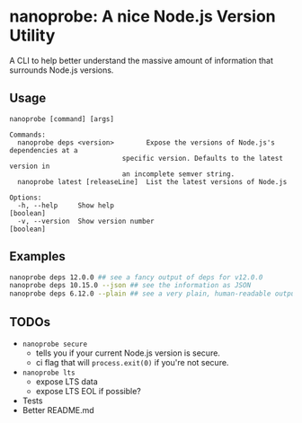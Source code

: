 # nanoprobe: A nice Node.js Version Utility

A CLI to help better understand the massive amount of information that surrounds Node.js versions.

## Usage

```
nanoprobe [command] [args]

Commands:
  nanoprobe deps <version>        Expose the versions of Node.js's dependencies at a
                            specific version. Defaults to the latest version in
                            an incomplete semver string.
  nanoprobe latest [releaseLine]  List the latest versions of Node.js

Options:
  -h, --help     Show help                                             [boolean]
  -v, --version  Show version number                                   [boolean]
```

## Examples

```bash
nanoprobe deps 12.0.0 ## see a fancy output of deps for v12.0.0
nanoprobe deps 10.15.0 --json ## see the information as JSON
nanoprobe deps 6.12.0 --plain ## see a very plain, human-readable output rather than a fancy one
```

## TODOs

- `nanoprobe secure`
  - tells you if your current Node.js version is secure.
  - ci flag that will `process.exit(0)` if you're not secure.
- `nanoprobe lts`
  - expose LTS data
  - expose LTS EOL if possible?
- Tests
- Better README.md